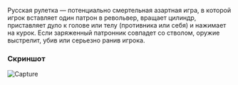 Русская рулетка — потенциально смертельная азартная игра, в которой игрок вставляет один патрон в револьвер, вращает цилиндр, приставляет дуло к голове или телу (противника или себя) и нажимает на курок. Если заряженный патронник совпадет со стволом, оружие выстрелит, убив или серьезно ранив игрока.

### Скриншот

![Capture](https://user-images.githubusercontent.com/45227327/224134689-3fc16836-7a18-406f-ba60-294ed89ca8ba.PNG)
